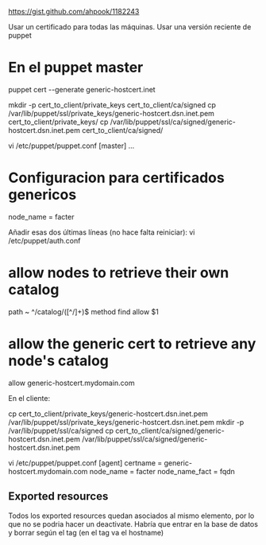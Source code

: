 https://gist.github.com/ahpook/1182243

Usar un certificado para todas las máquinas.
Usar una versión reciente de puppet


# En el puppet master
puppet cert --generate generic-hostcert.inet

mkdir -p cert_to_client/private_keys cert_to_client/ca/signed
cp /var/lib/puppet/ssl/private_keys/generic-hostcert.dsn.inet.pem cert_to_client/private_keys/
cp /var/lib/puppet/ssl/ca/signed/generic-hostcert.dsn.inet.pem cert_to_client/ca/signed/

vi /etc/puppet/puppet.conf
[master]
...
# Configuracion para certificados genericos
node_name = facter

Añadir esas dos últimas líneas (no hace falta reiniciar):
vi /etc/puppet/auth.conf
# allow nodes to retrieve their own catalog
path ~ ^/catalog/([^/]+)$
method find
allow $1
# allow the generic cert to retrieve any node's catalog
allow generic-hostcert.mydomain.com

En el cliente:

cp cert_to_client/private_keys/generic-hostcert.dsn.inet.pem /var/lib/puppet/ssl/private_keys/generic-hostcert.dsn.inet.pem
mkdir -p /var/lib/puppet/ssl/ca/signed
cp cert_to_client/ca/signed/generic-hostcert.dsn.inet.pem /var/lib/puppet/ssl/ca/signed/generic-hostcert.dsn.inet.pem

vi /etc/puppet/puppet.conf
    [agent]
       certname = generic-hostcert.mydomain.com
       node_name = facter
       node_name_fact = fqdn



## Exported resources

Todos los exported resources quedan asociados al mismo elemento, por lo que no se podria hacer un deactivate.
Habría que entrar en la base de datos y borrar según el tag (en el tag va el hostname)
